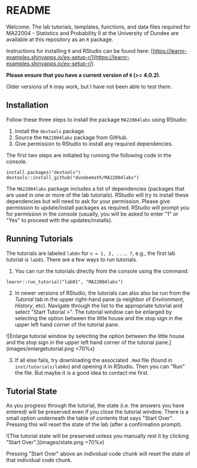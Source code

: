 # README

Welcome. The lab tutorials, templates, functions, and data files required for MA22004 - Statistics and Probability II at the University of Dundee are available at this repository as an `R` package. 

Instructions for installing `R` and RStudio can be found here:
[https://learnr-examples.shinyapps.io/ex-setup-r/](https://learnr-examples.shinyapps.io/ex-setup-r/)

**Please ensure that you have a current version of `R` (>= 4.0.2).** 

Older versions of `R` may work, but I have not been able to test them. 

## Installation

Follow these three steps to install the package `MA22004labs` using RStudio: 

1.  Install the `devtools` package.
2.  Source the `MA22004labs` package from GitHub.
3.  Give permission to RStudio to install any required dependencies. 

The first two steps are initiated by running the following code in the console. 

```
install.packages("devtools")
devtools::install_github("dundeemath/MA22004labs")
```

The `MA22004labs` package includes a list of dependencies (packages that are used in one or more of the lab tutorials). RStudio will try to install these dependencies but will need to ask for your permission. Please give permission to update/install packages as required. RStudio will prompt you for permission in the console (usually, you will be asked to enter "1" or "Yes" to proceed with the updates/installs).


## Running Tutorials

The tutorials are labeled `lab0n` for `n = 1, 2, ..., 7`, e.g., the first lab tutorial is `lab01`. There are a few ways to run tutorials. 

1.  You can run the tutorials directly from the console using the command:

```
learnr::run_tutorial("lab01", "MA22004labs")
```

2.  In newer versions of RStudio, the tutorials can also also be run from the *Tutorial* tab in the upper right-hand pane (a neighbor of *Environment*, *History*, etc). Navigate through the list to the appropriate tutorial and select "Start Tutorial >". The tutorial window can be enlarged by selecting the option between the little house and the stop sign in the upper left hand corner of the tutorial pane. 

![Enlarge tutorial window by selecting the option between the little house and the stop sign in the upper left hand corner of the tutorial pane.](images/enlargetutorial.png =70%x)

3.  If all else fails, try downloading the associated `.Rmd` file (found in `inst/tutorials/lab0n`) and opening it in RStudio. Then you can "Run" the file. But maybe it is a good idea to contact me first.

## Tutorial State

As you progress through the tutorial, the state (i.e. the answers you have entered) will be preserved even if you close the tutorial window. There is a small option underneath the table of contents that says "Start Over". Pressing this will reset the state of the lab (after a confirmation prompt). 

![The tutorial state will be preserved unless you manually rest it by clicking "Start Over".](images/state.png =70%x)

Pressing "Start Over" above an individual code chunk will reset the state of that individual code chunk. 
